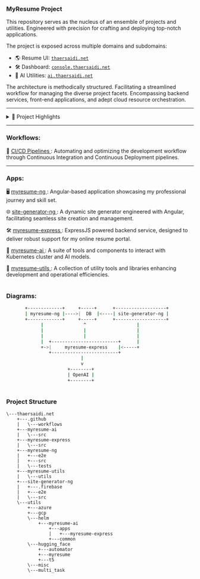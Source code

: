 ### MyResume Project

This repository serves as the nucleus of an ensemble of projects and utilities.
Engineered with precision for crafting and deploying top-notch applications.

The project is exposed across multiple domains  and subdomains:  


- 🌎 Resume UI: [`thaersaidi.net`](https://thaersaidi.net)   
 - 🛠️ Dashboard: [`console.thaersaidi.net`](https://console.thaersaidi.net)
- 🧠 AI Utilities: [`ai.thaersaidi.net`](https://ai.thaersaidi.net) 

The architecture is methodically structured.
Facilitating a streamlined workflow for managing the diverse project facets.
Encompassing backend services, front-end applications, and adept cloud resource orchestration.

---

<details>
<summary>📂 Project Highlights</summary>

- **Summary**: Intelligent solutions.
- **Backend**: Backend services to interact with database and enhance UIs.
- **Frontend**: Front-end using angular applications for a resume exposure.
- **Admin Console**: Administrative console configurable using angular for UI and BOT management and orchestration.
- **AI**: A suite of tools and components to interact with AI models.  
- **Utils**: A suite of tools for automating and streamlining various aspects of the project.  
- **CI/CD**: Automation pipelines for all aspects of the project.
</details>


---
### Workflows:
🔄 [CI/CD Pipelines ](https://github.com/thaer899/thaersaidi.net/tree/master/.github/workflows/): Automating and optimizing the development workflow through Continuous Integration and Continuous Deployment pipelines.

---

### Apps:
🖥️ [myresume-ng ](https://github.com/thaer899/thaersaidi.net/tree/master/myresume-ng): 
Angular-based application showcasing my professional journey and skill set.

🌐 [site-generator-ng ](https://github.com/thaer899/thaersaidi.net/tree/master/site-generator-ng): 
A dynamic site generator engineered with Angular, facilitating seamless site creation and management.

🛠️ [myresume-express ](https://github.com/thaer899/thaersaidi.net/tree/master/myresume-express): 
ExpressJS powered backend service, designed to deliver robust support for my online resume portal.

🧠 [myresume-ai ](https://github.com/thaer899/thaersaidi.net/tree/master/myresume-ai): 
A suite of tools and components to interact with Kubernetes cluster and AI models.

🧰 [myresume-utils ](https://github.com/thaer899/thaersaidi.net/tree/master/myresume-utils): 
A collection of utility tools and libraries enhancing development and operational efficiencies.

#

### Diagrams:

```bash
       +-------------+     +-----+      +-------------------+
       | myresume-ng |---->|  DB  |<----| site-generator-ng |
       +-------------+     +-----+      +-------------------+
             |               ^                   |
             |               |                   |
             |               |                   |
             |  +-------------------------+      |
             +->|     myresume-express    |<-----+
                +-------------------------+
                            |
                            v
                       +--------+
                       | OpenAI |
                       +--------+

```
#

### Project Structure

```plaintext
\---thaersaidi.net
    +---.github
    |   \---workflows
    +---myresume-ai
    |   \---src
    +---myresume-express
    |   \---src
    +---myresume-ng
    |   +---e2e
    |   +---src
    |   \---tests
    +---myresume-utils
    |   \---utils
    +---site-generator-ng
    |   +---.firebase
    |   +---e2e
    |   \---src
    \---utils
        +---azure
        +---gcp
        \---helm
            +---myresume-ai
                +---apps
                |   +---myresume-express
                +---common
        \---hugging_face
            +---automator
            +---myresume
            +---t5
        \---misc
        \---multi_task

